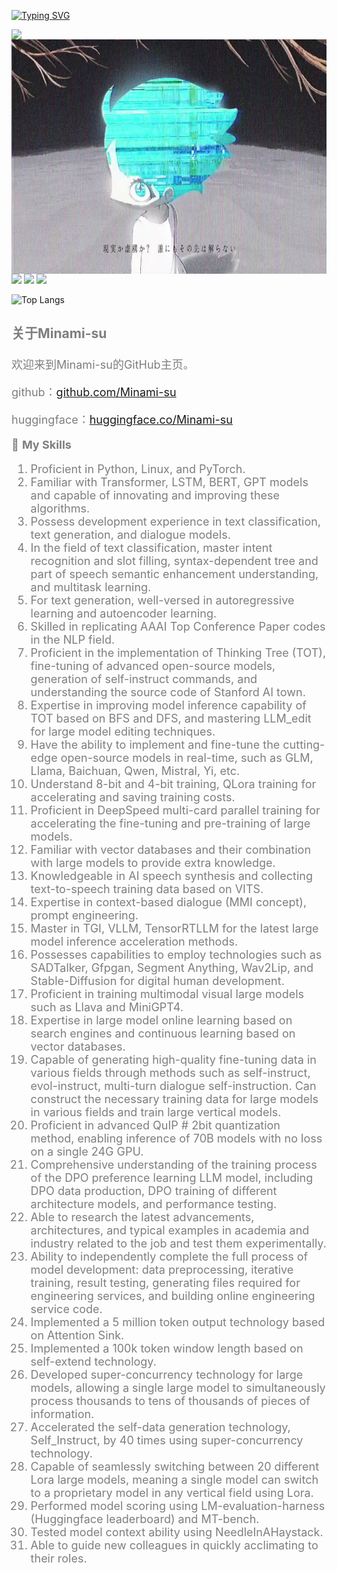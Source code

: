 [![Typing SVG](https://readme-typing-svg.herokuapp.com?size=25&duration=2500&color=cfff&vCenter=true&width=200&height=40&lines=Hi+Welcome+%F0%9F%91%8B%F0%9F%8F%BB;I'm+Minami-su)](https://git.io/typing-svg)

<a href="#">
 
  <img align="left" src="https://github-readme-stats.vercel.app/api?username=Minami-su&count_private=true&show_icons=true&theme=merko&bg_color=cfff,cfff,ffffff" />

</a>
<img align='left' src="https://github.com/Minami-su/Minami-su/blob/main/assets/Amara.jpg" height="375">





<!--START_SECTION:waka-->
![](https://img.shields.io/badge/-Python-3776AB?style=flat-square&logo=Python&logoColor=fff)
![](https://img.shields.io/badge/-Linux-000000?style=flat-square&logo=Linux&logoColor=fff)
![](https://img.shields.io/badge/-pytorch-ffffff?style=flat-square&logo=pytorch&logoColor=)

<!--START_SECTION:waka-->

![Top Langs](https://github-readme-stats.vercel.app/api/top-langs/?username=Minami-su&hide_progress=true&show_icons=true&theme=merko&bg_color=cfff,cfff,ffffff")

<font face="https://github.com/Minami-su/Minami-su/blob/main/DokiDokiFantasia.ttf" color=#7E7E7E size=4>

### 关于Minami-su

欢迎来到Minami-su的GitHub主页。

github：[github.com/Minami-su](https://github.com/Minami-su)

huggingface：[huggingface.co/Minami-su](https://huggingface.co/Minami-su)  


🌟 **My Skills**
1. Proficient in Python, Linux, and PyTorch.
2. Familiar with Transformer, LSTM, BERT, GPT models and capable of innovating and improving these algorithms.
3. Possess development experience in text classification, text generation, and dialogue models.
4. In the field of text classification, master intent recognition and slot filling, syntax-dependent tree and part of speech semantic enhancement understanding, and multitask learning.
5. For text generation, well-versed in autoregressive learning and autoencoder learning.
6. Skilled in replicating AAAI Top Conference Paper codes in the NLP field.
7. Proficient in the implementation of Thinking Tree (TOT), fine-tuning of advanced open-source models, generation of self-instruct commands, and understanding the source code of Stanford AI town.
8. Expertise in improving model inference capability of TOT based on BFS and DFS, and mastering LLM_edit for large model editing techniques.
9. Have the ability to implement and fine-tune the cutting-edge open-source models in real-time, such as GLM, Llama, Baichuan, Qwen, Mistral, Yi, etc.
10. Understand 8-bit and 4-bit training, QLora training for accelerating and saving training costs.
11. Proficient in DeepSpeed multi-card parallel training for accelerating the fine-tuning and pre-training of large models.
12. Familiar with vector databases and their combination with large models to provide extra knowledge.
13. Knowledgeable in AI speech synthesis and collecting text-to-speech training data based on VITS.
14. Expertise in context-based dialogue (MMI concept), prompt engineering.
15. Master in TGI, VLLM, TensorRTLLM for the latest large model inference acceleration methods.
16. Possesses capabilities to employ technologies such as SADTalker, Gfpgan, Segment Anything, Wav2Lip, and Stable-Diffusion for digital human development.
17. Proficient in training multimodal visual large models such as Llava and MiniGPT4.
18. Expertise in large model online learning based on search engines and continuous learning based on vector databases.
19. Capable of generating high-quality fine-tuning data in various fields through methods such as self-instruct, evol-instruct, multi-turn dialogue self-instruction. Can construct the necessary training data for large models in various fields and train large vertical models.
20. Proficient in advanced QuIP # 2bit quantization method, enabling inference of 70B models with no loss on a single 24G GPU.
21. Comprehensive understanding of the training process of the DPO preference learning LLM model, including DPO data production, DPO training of different architecture models, and performance testing.
22. Able to research the latest advancements, architectures, and typical examples in academia and industry related to the job and test them experimentally.
23. Ability to independently complete the full process of model development: data preprocessing, iterative training, result testing, generating files required for engineering services, and building online engineering service code.
24. Implemented a 5 million token output technology based on Attention Sink.
25. Implemented a 100k token window length based on self-extend technology.
26. Developed super-concurrency technology for large models, allowing a single large model to simultaneously process thousands to tens of thousands of pieces of information.
27. Accelerated the self-data generation technology, Self_Instruct, by 40 times using super-concurrency technology.
28. Capable of seamlessly switching between 20 different Lora large models, meaning a single model can switch to a proprietary model in any vertical field using Lora.
29. Performed model scoring using LM-evaluation-harness (Huggingface leaderboard) and MT-bench.
30. Tested model context ability using NeedleInAHaystack.
31. Able to guide new colleagues in quickly acclimating to their roles.
</font>




    
